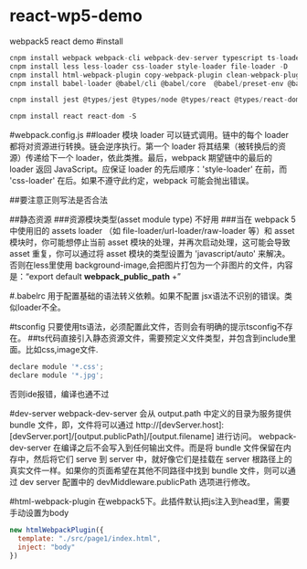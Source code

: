 # react-wp5-demo
webpack5 react demo
#install
```js
cnpm install webpack webpack-cli webpack-dev-server typescript ts-loader -D
cnpm install less less-loader css-loader style-loader file-loader -D
cnpm install html-webpack-plugin copy-webpack-plugin clean-webpack-plugin -D
cnpm install babel-loader @babel/cli @babel/core  @babel/preset-env @babel/preset-react @babel/preset-typescript -D

cnpm install jest @types/jest @types/node @types/react @types/react-dom -D

cnpm install react react-dom -S

```
#webpack.config.js
##loader
模块 loader 可以链式调用。链中的每个 loader 都将对资源进行转换。链会逆序执行。第一个 loader 将其结果（被转换后的资源）传递给下一个 loader，依此类推。最后，webpack 期望链中的最后的 loader 返回 JavaScript。应保证 loader 的先后顺序：'style-loader' 在前，而 'css-loader' 在后。如果不遵守此约定，webpack 可能会抛出错误。

##要注意正则写法是否合法

##静态资源
###资源模块类型(asset module type) 不好用
###当在 webpack 5 中使用旧的 assets loader
（如 file-loader/url-loader/raw-loader 等）和 asset 模块时，你可能想停止当前 asset 模块的处理，并再次启动处理，这可能会导致 asset 重复，你可以通过将 asset 模块的类型设置为 'javascript/auto' 来解决。否则在less里使用 background-image,会把图片打包为一个非图片的文件，内容是：“export default __webpack_public_path__ +”


#.babelrc
用于配置基础的语法转义依赖。如果不配置 jsx语法不识别的错误。类似loader不全。

#tsconfig
只要使用ts语法，必须配置此文件，否则会有明确的提示tsconfig不存在。
##ts代码直接引入静态资源文件，需要预定义文件类型，并包含到include里面。比如css,image文件.
```js
declare module '*.css';
declare module '*.jpg';
```
否则ide报错，编译也通不过

#dev-server
webpack-dev-server 会从 output.path 中定义的目录为服务提供 bundle 文件，即，文件将可以通过 http://[devServer.host]:[devServer.port]/[output.publicPath]/[output.filename] 进行访问。
webpack-dev-server 在编译之后不会写入到任何输出文件。而是将 bundle 文件保留在内存中，然后将它们 serve 到 server 中，就好像它们是挂载在 server 根路径上的真实文件一样。如果你的页面希望在其他不同路径中找到 bundle 文件，则可以通过 dev server 配置中的 devMiddleware.publicPath 选项进行修改。

#html-webpack-plugin
在webpack5下。此插件默认把js注入到head里，需要手动设置为body
```js
new htmlWebpackPlugin({
  template: "./src/page1/index.html",
  inject: "body"
})
```
